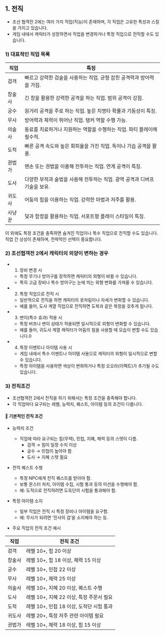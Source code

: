 ## 1. 전직
- 조선 협객전 2에는 여러 가지 직업(직능)이 존재하며, 각 직업은 고유한 특성과 스킬을 가지고 있습니다.
- 게임 내에서 캐릭터가 성장하면서 직업을 변경하거나 특정 직업으로 전직할 수도 있습니다.

### 1) 대표적인 직업 목록

| 직업 | 특징|
|---|---|
| 검객   | 빠르고 강력한 검술을 사용하는 직업. 균형 잡힌 공격력과 방어력을 가짐.|
| 창술사 | 긴 창을 활용한 강력한 공격을 하는 직업. 범위 공격이 강점.|
|궁수    | 원거리 공격을 주로 하는 직업. 높은 치명타 확률과 기동성이 특징.|
|무사    | 방어력과 체력이 뛰어난 직업. 탱커 역할 수행 가능.|
|의술사  | 동료를 치료하거나 지원하는 역할을 수행하는 직업. 파티 플레이에 필수적.|
|도적    | 빠른 공격 속도와 높은 회피율을 가진 직업. 독이나 기습 공격을 활용.|
|권법가  | 맨손 또는 권법을 이용해 전투하는 직업. 연계 공격이 특징.|
|도사    | 다양한 부적과 술법을 사용해 전투하는 직업. 광역 공격과 디버프 기술을 보유.|
|귀도사  | 어둠의 힘을 이용하는 직업. 강력한 마법과 저주를 활용.|
|사냥꾼  | 덫과 함정을 활용하는 직업. 서포트형 플레이 스타일이 특징.|

이 외에도 특정 조건을 충족하면 숨겨진 직업이나 특수 직업으로 전직할 수도 있습니다. 직업 간 상성이 존재하며, 전략적인 선택이 중요합니다.

### 2) 조선협객전 2에서 캐릭터의 외양이 변하는 경우
- 1. 장비 변경 시
  - 특정 무기나 방어구를 장착하면 캐릭터의 외형이 바뀔 수 있습니다.
  - 특히 고급 장비나 특수 방어구는 눈에 띄는 외형 변화를 가져올 수 있습니다.
- 2. 특정 직업으로 전직 시
  - 일반적으로 전직을 하면 캐릭터의 옷차림이나 자세가 변화할 수 있습니다.
  - 예를 들어, 도사 계열 직업으로 전직하면 도복과 같은 복장을 갖추게 됩니다.
- 3. 변이(특수 효과) 적용 시
  - 특정 버프나 변이 상태가 적용되면 일시적으로 외형이 변화할 수 있습니다.
  - 예를 들어, 귀도사 계열 캐릭터가 어둠의 힘을 사용할 때 모습이 변할 수도 있습니다.0
- 4. 특정 이벤트나 아이템 사용 시
  - 게임 내에서 특수 이벤트나 아이템 사용으로 캐릭터의 외형이 일시적으로 변할 수 있습니다.
  - 특정 아이템을 사용하면 색상이 변화하거나 특정 오오라(이펙트)가 추가될 수도 있습니다.






### 3) 전직조건
- 조선협객전 2에서 전직을 하기 위해서는 특정 조건을 충족해야 합니다.
- 각 직업마다 요구되는 레벨, 능력치, 퀘스트, 아이템 등의 조건이 다릅니다.

#### 📌 기본적인 전직 조건
- 능력치 조건
  - 직업에 따라 요구되는 힘(무력), 민첩, 지혜, 체력 등의 스탯이 다름.
    - 검객 → 힘이 일정 수치 이상
    - 궁수 → 민첩이 높아야 함
    - 도사 → 지혜 스탯 필요

- 전직 퀘스트 수행
  - 특정 NPC에게 전직 퀘스트를 받아야 함.
  - 보통 몬스터 처치, 아이템 수집, 시험 통과 등의 미션을 수행해야 함.
  - 예: 도적으로 전직하려면 도둑단의 시험을 통과해야 함.

- 특정 아이템 소지
  - 일부 직업은 전직 시 특정 장비나 아이템을 요구함.
  - 예: 무사가 되려면 ‘전사의 검’을 소지해야 하는 등.

- 주요 직업의 전직 조건 예시

| 직업 | 전직 조건|
|---|---|
|검객	|레벨 10+, 힘 20 이상|
|창술사	|레벨 10+, 힘 18 이상, 체력 15 이상|
|궁수|	레벨 10+, 민첩 22 이상|
|무사	|레벨 10+, 체력 25 이상|
|의술사|	레벨 10+, 지혜 20 이상, 퀘스트 수행|
|도사	|레벨 10+, 지혜 22 이상, 특정 주문서 필요|
|도적	|레벨 10+, 민첩 18 이상, 도적단 시험 통과|
|귀도사	|레벨 20+, 특정 저주 관련 아이템 필요|
|권법가	|레벨 10+, 체력 18 이상, 힘 15 이상|
